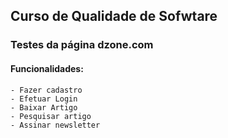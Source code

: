 ## Curso de Qualidade de Sofwtare
### Testes da página dzone.com

#### Funcionalidades:
	- Fazer cadastro
	- Efetuar Login
	- Baixar Artigo
	- Pesquisar artigo
	- Assinar newsletter
